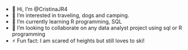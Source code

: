 - 👋 Hi, I’m @CristinaJR4
- 👀 I’m interested in traveling, dogs and camping.
- 🌱 I’m currently learning R programming, SQL
- 💞️ I’m looking to collaborate on any data analyst project using sql or R programming
- ⚡ Fun fact: I am scared of heights but still loves to ski!

<!---
CristinaJR4/CristinaJR4 is a ✨ special ✨ repository because its `README.md` (this file) appears on your GitHub profile.
You can click the Preview link to take a look at your changes.
--->
